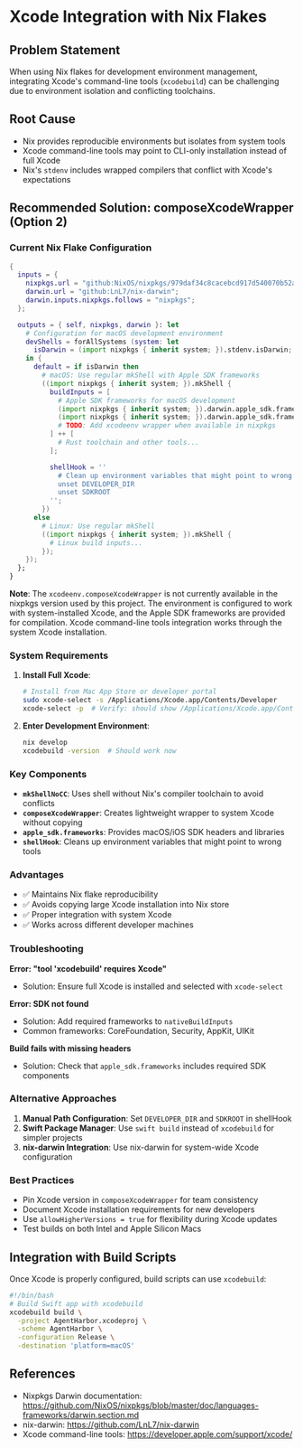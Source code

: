 # Xcode Integration with Nix Flakes

## Problem Statement

When using Nix flakes for development environment management, integrating Xcode's command-line tools (`xcodebuild`) can be challenging due to environment isolation and conflicting toolchains.

## Root Cause

- Nix provides reproducible environments but isolates from system tools
- Xcode command-line tools may point to CLI-only installation instead of full Xcode
- Nix's `stdenv` includes wrapped compilers that conflict with Xcode's expectations

## Recommended Solution: composeXcodeWrapper (Option 2)

### Current Nix Flake Configuration

```nix
{
  inputs = {
    nixpkgs.url = "github:NixOS/nixpkgs/979daf34c8cacebcd917d540070b52a3c2b9b16e";
    darwin.url = "github:LnL7/nix-darwin";
    darwin.inputs.nixpkgs.follows = "nixpkgs";
  };

  outputs = { self, nixpkgs, darwin }: let
    # Configuration for macOS development environment
    devShells = forAllSystems (system: let
      isDarwin = (import nixpkgs { inherit system; }).stdenv.isDarwin;
    in {
      default = if isDarwin then
        # macOS: Use regular mkShell with Apple SDK frameworks
        ((import nixpkgs { inherit system; }).mkShell {
          buildInputs = [
            # Apple SDK frameworks for macOS development
            (import nixpkgs { inherit system; }).darwin.apple_sdk.frameworks.CoreFoundation
            (import nixpkgs { inherit system; }).darwin.apple_sdk.frameworks.Security
            # TODO: Add xcodeenv wrapper when available in nixpkgs
          ] ++ [
            # Rust toolchain and other tools...
          ];

          shellHook = ''
            # Clean up environment variables that might point to wrong tools
            unset DEVELOPER_DIR
            unset SDKROOT
          '';
        })
      else
        # Linux: Use regular mkShell
        ((import nixpkgs { inherit system; }).mkShell {
          # Linux build inputs...
        });
    });
  };
}
```

**Note**: The `xcodeenv.composeXcodeWrapper` is not currently available in the nixpkgs version used by this project. The environment is configured to work with system-installed Xcode, and the Apple SDK frameworks are provided for compilation. Xcode command-line tools integration works through the system Xcode installation.

### System Requirements

1. **Install Full Xcode**:
   ```bash
   # Install from Mac App Store or developer portal
   sudo xcode-select -s /Applications/Xcode.app/Contents/Developer
   xcode-select -p  # Verify: should show /Applications/Xcode.app/Contents/Developer
   ```

2. **Enter Development Environment**:
   ```bash
   nix develop
   xcodebuild -version  # Should work now
   ```

### Key Components

- **`mkShellNoCC`**: Uses shell without Nix's compiler toolchain to avoid conflicts
- **`composeXcodeWrapper`**: Creates lightweight wrapper to system Xcode without copying
- **`apple_sdk.frameworks`**: Provides macOS/iOS SDK headers and libraries
- **`shellHook`**: Cleans up environment variables that might point to wrong tools

### Advantages

- ✅ Maintains Nix flake reproducibility
- ✅ Avoids copying large Xcode installation into Nix store
- ✅ Proper integration with system Xcode
- ✅ Works across different developer machines

### Troubleshooting

**Error: "tool 'xcodebuild' requires Xcode"**
- Solution: Ensure full Xcode is installed and selected with `xcode-select`

**Error: SDK not found**
- Solution: Add required frameworks to `nativeBuildInputs`
- Common frameworks: CoreFoundation, Security, AppKit, UIKit

**Build fails with missing headers**
- Solution: Check that `apple_sdk.frameworks` includes required SDK components

### Alternative Approaches

1. **Manual Path Configuration**: Set `DEVELOPER_DIR` and `SDKROOT` in shellHook
2. **Swift Package Manager**: Use `swift build` instead of `xcodebuild` for simpler projects
3. **nix-darwin Integration**: Use nix-darwin for system-wide Xcode configuration

### Best Practices

- Pin Xcode version in `composeXcodeWrapper` for team consistency
- Document Xcode installation requirements for new developers
- Use `allowHigherVersions = true` for flexibility during Xcode updates
- Test builds on both Intel and Apple Silicon Macs

## Integration with Build Scripts

Once Xcode is properly configured, build scripts can use `xcodebuild`:

```bash
#!/bin/bash
# Build Swift app with xcodebuild
xcodebuild build \
  -project AgentHarbor.xcodeproj \
  -scheme AgentHarbor \
  -configuration Release \
  -destination 'platform=macOS'
```

## References

- Nixpkgs Darwin documentation: <https://github.com/NixOS/nixpkgs/blob/master/doc/languages-frameworks/darwin.section.md>
- nix-darwin: <https://github.com/LnL7/nix-darwin>
- Xcode command-line tools: <https://developer.apple.com/support/xcode/>
